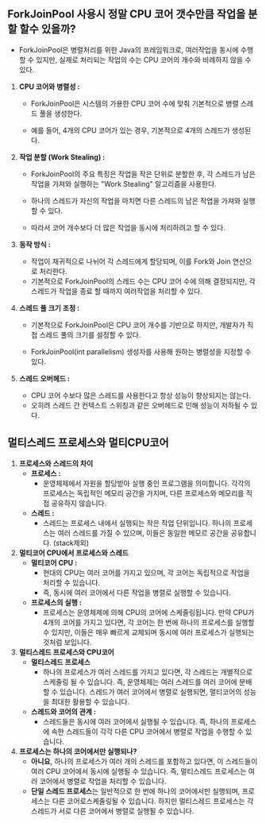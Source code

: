 ## ForkJoinPool 사용시 정말 CPU 코어 갯수만큼 작업을 분할 할수 있을까?

- ForkJoinPool은 병렬처리를 위한 Java의 프레임워크로, 여러작업을 동시에 수행할 수 있지만, 실제로 처리되는 작업의 수는 CPU 코어의 개수와 비례하지 않을 수 있다.



1. **CPU 코어와 병렬성 :** 
   - ForkJoinPool은 시스템의 가용한 CPU 코어 수에 맞춰 기본적으로 병렬 스레드 풀을 생성한다.
   
   - 예를 들어, 4개의 CPU 코어가 있는 경우, 기본적으로 4개의 스레드가 생성된다.
   
2. **작업 분할 (Work Stealing) :** 
   - ForkJoinPool의 주요 특징은 작업을 작은 단위로 분할한 후, 각 스레드가 남은 작업을 가져와 실행하는 "Work Stealing" 알고리즘을 사용한다. 
   
   - 하나의 스레드가 자신의 작업을 마치면 다른 스레드의 남은 작업을 가져와 실행할 수 있다.
   - 따라서 코어 개수보다 더 많은 작업을 동시에 처리하려고 할 수 있다.
   
3. **동작 방식 :** 
   - 작업이 재귀적으로 나뉘어 각 스레드에게 할당되며, 이를 Fork와 Join 연산으로 처리한다.
   - 기본적으로 ForkJoinPool의 스레드 수는 CPU 코어 수에 의해 결정되지만, 각 스레드가 작업을 종료 할 때까지 여러작업을 처리할 수 있다.
   
4. **스레드 풀 크기 조정 :**
   -  기본적으로 ForkJoinPool은 CPU 코어 개수를 기반으로 하지만, 개발자가 직접 스레드 풀의 크기를 설정할 수 있다. 
   
   - ForkJoinPool(int parallelism) 생성자를 사용해 원하는 병렬성을 지정할 수 있다.
   
5. **스레드 오버헤드 :** 
   - CPU 코어 수보다 많은 스레드를 사용한다고 항상 성능이 향상되지는 않는다.
   - 오히려 스레드 간 컨텍스트 스위칭과 같은 오버헤드로 인해 성능이 저하될 수 있다.





## 멀티스레드 프로세스와 멀티CPU코어

1. **프로세스와 스레드의 차이**
   - **프로세스 :** 
     - 운영체제에서 자원을 할당받아 실행 중인 프로그램을 의미합니다. 각각의 프로세스는 독립적인 메모리 공간을 가지며, 다른 프로세스와 메모리를 직접 공유하지 않습니다.
   - **스레드 :** 
     - 스레드는 프로세스 내에서 실행되는 작은 작업 단위입니다. 하나의 프로세스는 여러 스레드를 가질 수 있으며, 이들은 동일한 메모르 공간을 공유합니다. (stack제외)
2. **멀티코어 CPU에서 프로세스와 스레드**
   - **멀티코어 CPU :** 
     - 현대의 CPU는 여러 코어를 가지고 있으며, 각 코어는 독립적으로 작업을 처리할 수 있습니다.
     - 즉, 동시에 여러 코어에서 다른 작업을 병렬로 실행할 수 있습니다.
   - **프로세스의 실행 :** 
     - 프로세스는 운영체제에 의해 CPU의 코어에 스케줄링됩니다. 만약 CPU가 4개의 코어를 가지고 있다면, 각 코어는 한 번에 하나의 프로세스를 실행할 수 있지만, 이들은 매우 빠르게 교체되며 동시에 여러 프로세스가 실행되는 것처럼 보입니다.
3. **멀티스레드 프로세스와 CPU코어**
   - **멀티스레드 프로세스** 
     - 하나의 프로세스가 여러 스레드를 가지고 있다면, 각 스레드는 개별적으로 스케줄링 될 수 있습니다. 즉, 운영체제는 여러 스레드를 여러 코어에 분배할 수 있습니다. 스레드가 여러 코어에서 병렬로 실행되면, 멀티코어의 성능을 최대한 활용할 수 있습니다.
   - **스레드와 코어의 관계 :** 
     - 스레드들은 동시에 여러 코어에서 실행될 수 있습니다. 즉, 하나의 프로세스에 속한 스레드들이 각각 다른 CPU 코어에서 병렬로 작업을 수행할 수 있습니다.
4. **프로세스는 하나의 코어에서만 실행되나?**
   - **아니요**, 하나의 프로세스가 여러 개의 스레드를 포함하고 있다면, 이 스레드들이 여러 CPU 코어에서 동시에 실행될 수 있습니다. 즉, 멀티스레드 프로세스는 여러 코어에서 병렬로 작업을 처리할 수 있습니다.
   - **단일 스레드 프로세스**는 일반적으로 한 번에 하나의 코어에서만 실행되며, 프로세스는 다른 코어로스케줄링될 수 있습니다. 하지만 멀티스레드 프로세스는 각 스레드가 서로 다른 코어에서 병렬로 실행될 수 있습니다.



